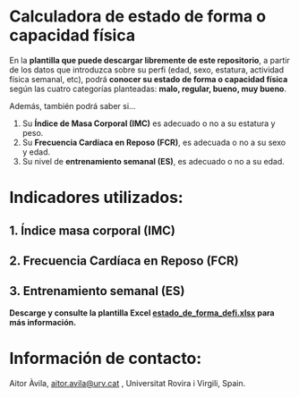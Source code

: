 # Calculadora de estado de forma o capacidad física

En la __plantilla que puede descargar libremente de este repositorio__, a partir de los datos que introduzca sobre su perfi (edad, sexo, estatura, actividad física semanal, etc), podrá __conocer su estado de forma o capacidad física__ según las cuatro categorías planteadas: __malo, regular, bueno, muy bueno__.

Además, también podrá saber si…

1. Su __Índice de Masa Corporal (IMC)__ es adecuado o no a su estatura y peso.
2. Su __Frecuencia Cardíaca en Reposo (FCR)__, es adecuada o no a su sexo y edad.
3. Su nivel de __entrenamiento semanal (ES)__, es adecuado o no a su edad. 

# Indicadores utilizados:

## 1. Índice masa corporal (IMC)
## 2. Frecuencia Cardíaca en Reposo (FCR)
## 3. Entrenamiento semanal (ES)

__Descarge y consulte la plantilla Excel [estado_de_forma_defi.xlsx](https://github.com/AitorAvila/calculadora_estado_forma/blob/0bfd2e909a48cc6e38bfcc5c5c90fe0ab85ad593/estado_de_forma_defi.xlsx) para más información.__

# Información de contacto:
Aitor Àvila, aitor.avila@urv.cat , Universitat Rovira i Virgili, Spain. 
